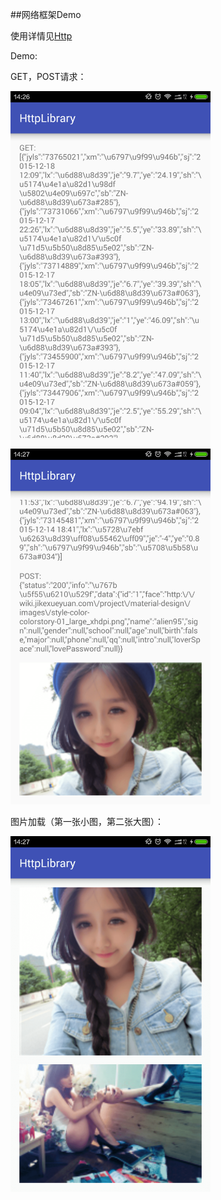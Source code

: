 ##网络框架Demo

使用详情见[Http](https://github.com/llxdaxia/Http)

Demo:

GET，POST请求：

<img src="img_get.png" width="320" height="569" alt="GET "/>
<img src="img_post.png" width="320" height="569" alt="POST"/>

图片加载（第一张小图，第二张大图）：

<img src="img_image.png" width="320" height="569"/>

